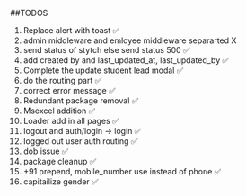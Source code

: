 ##TODOS

1. Replace alert with toast ✅
2. admin middleware and emloyee middleware separarted X
3. send status of stytch else send status 500 ✅
4. add created by and last_updated_at, last_updated_by ✅
5. Complete the update student lead modal ✅
6. do the routing part ✅
7. correct error message ✅
8. Redundant package removal ✅
9. Msexcel addition ✅
10. Loader add in all pages ✅
11. logout and auth/login -> login ✅
12. logged out user auth routing ✅
13. dob issue ✅
14. package cleanup ✅
15. +91 prepend, mobile_number use instead of phone ✅
16. capitailize gender ✅
